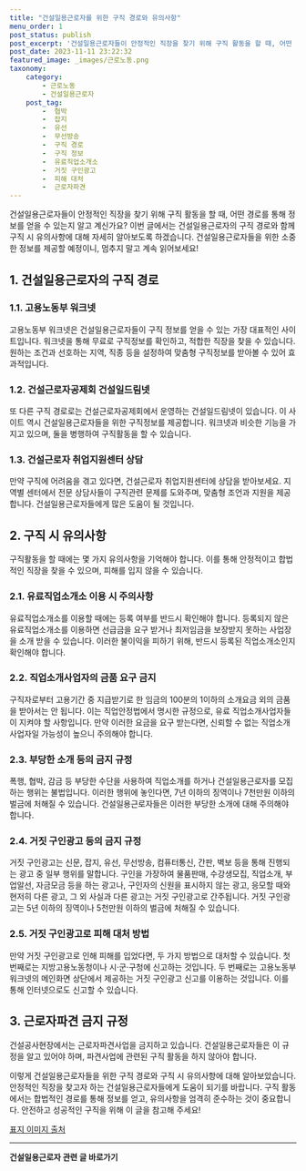 ```yaml
---
title: "건설일용근로자를 위한 구직 경로와 유의사항"
menu_order: 1
post_status: publish
post_excerpt: '건설일용근로자들이 안정적인 직장을 찾기 위해 구직 활동을 할 때, 어떤 경로를 통해 정보를 얻을 수 있는지 알고 계신가요  이번 글에서는 건설일용근로자의 구직 경로와 함께 구직 시 유의사항에 대해 자세히 알아보도록 하겠습니다. 건설일용근로자들을 위한 소중한 정보를 제공할 예정이니, 멈추지 말고 계속 읽어보세요 '
post_date: 2023-11-11 23:22:32
featured_image: _images/근로노동.png
taxonomy:
    category:
        - 근로노동
        - 건설일용근로자
    post_tag:
        -  협박
        -  잡지
        -  유선
        -  무선방송
        -  구직 경로
        -  구직 정보
        -  유료직업소개소
        -  거짓 구인광고
        -  피해 대처
        -  근로자파견
---
```




건설일용근로자들이 안정적인 직장을 찾기 위해 구직 활동을 할 때, 어떤 경로를 통해 정보를 얻을 수 있는지 알고 계신가요? 이번 글에서는 건설일용근로자의 구직 경로와 함께 구직 시 유의사항에 대해 자세히 알아보도록 하겠습니다. 건설일용근로자들을 위한 소중한 정보를 제공할 예정이니, 멈추지 말고 계속 읽어보세요!

## 1. 건설일용근로자의 구직 경로

### 1.1. 고용노동부 워크넷

고용노동부 워크넷은 건설일용근로자들이 구직 정보를 얻을 수 있는 가장 대표적인 사이트입니다. 워크넷을 통해 무료로 구직정보를 확인하고, 적합한 직장을 찾을 수 있습니다. 원하는 조건과 선호하는 지역, 직종 등을 설정하여 맞춤형 구직정보를 받아볼 수 있어 효과적입니다.

### 1.2. 건설근로자공제회 건설일드림넷

또 다른 구직 경로로는 건설근로자공제회에서 운영하는 건설일드림넷이 있습니다. 이 사이트 역시 건설일용근로자들을 위한 구직정보를 제공합니다. 워크넷과 비슷한 기능을 가지고 있으며, 둘을 병행하여 구직활동을 할 수 있습니다.

### 1.3. 건설근로자 취업지원센터 상담

만약 구직에 어려움을 겪고 있다면, 건설근로자 취업지원센터에 상담을 받아보세요. 지역별 센터에서 전문 상담사들이 구직관련 문제를 도와주며, 맞춤형 조언과 지원을 제공합니다. 건설일용근로자들에게 많은 도움이 될 것입니다.

## 2. 구직 시 유의사항

구직활동을 할 때에는 몇 가지 유의사항을 기억해야 합니다. 이를 통해 안정적이고 합법적인 직장을 찾을 수 있으며, 피해를 입지 않을 수 있습니다.

### 2.1. 유료직업소개소 이용 시 주의사항

유료직업소개소를 이용할 때에는 등록 여부를 반드시 확인해야 합니다. 등록되지 않은 유료직업소개소를 이용하면 선급금을 요구 받거나 최저임금을 보장받지 못하는 사업장을 소개 받을 수 있습니다. 이러한 불이익을 피하기 위해, 반드시 등록된 직업소개소인지 확인해야 합니다.

### 2.2. 직업소개사업자의 금품 요구 금지

구직자로부터 고용기간 중 지급받기로 한 임금의 100분의 1이하의 소개요금 외의 금품을 받아서는 안 됩니다. 이는 직업안정법에서 명시한 규정으로, 유료 직업소개사업자들이 지켜야 할 사항입니다. 만약 이러한 요금을 요구 받는다면, 신뢰할 수 없는 직업소개사업자일 가능성이 높으니 주의해야 합니다.

### 2.3. 부당한 소개 등의 금지 규정

폭행, 협박, 감금 등 부당한 수단을 사용하여 직업소개를 하거나 건설일용근로자를 모집하는 행위는 불법입니다. 이러한 행위에 놓인다면, 7년 이하의 징역이나 7천만원 이하의 벌금에 처해질 수 있습니다. 건설일용근로자들은 이러한 부당한 소개에 대해 주의해야 합니다.

### 2.4. 거짓 구인광고 등의 금지 규정

거짓 구인광고는 신문, 잡지, 유선, 무선방송, 컴퓨터통신, 간판, 벽보 등을 통해 진행되는 광고 중 일부 행위를 말합니다. 구인을 가장하여 물품판매, 수강생모집, 직업소개, 부업알선, 자금모금 등을 하는 광고나, 구인자의 신원을 표시하지 않는 광고, 응모할 때와 현저히 다른 광고, 그 외 사실과 다른 광고는 거짓 구인광고로 간주됩니다. 거짓 구인광고는 5년 이하의 징역이나 5천만원 이하의 벌금에 처해질 수 있습니다.

### 2.5. 거짓 구인광고로 피해 대처 방법

만약 거짓 구인광고로 인해 피해를 입었다면, 두 가지 방법으로 대처할 수 있습니다. 첫 번째로는 지방고용노동청이나 시·군·구청에 신고하는 것입니다. 두 번째로는 고용노동부 워크넷의 메인화면 상단에서 제공하는 거짓 구인광고 신고를 이용하는 것입니다. 이를 통해 인터넷으로도 신고할 수 있습니다.

## 3. 근로자파견 금지 규정

건설공사현장에서는 근로자파견사업을 금지하고 있습니다. 건설일용근로자들은 이 규정을 알고 있어야 하며, 파견사업에 관련된 구직 활동을 하지 않아야 합니다.

이렇게 건설일용근로자들을 위한 구직 경로와 구직 시 유의사항에 대해 알아보았습니다. 안정적인 직장을 찾고자 하는 건설일용근로자들에게 도움이 되기를 바랍니다. 구직 활동에서는 합법적인 경로를 통해 정보를 얻고, 유의사항을 엄격히 준수하는 것이 중요합니다. 안전하고 성공적인 구직을 위해 이 글을 참고해 주세요!

[표지 이미지 출처](image-link)
<!-- wp:separator -->
<hr class="wp-block-separator has-alpha-channel-opacity"/>
<!-- /wp:separator -->

<!-- wp:group {"backgroundColor":"base","layout":{"type":"constrained"}} -->
<div class="wp-block-group has-base-background-color has-background"><!-- wp:paragraph {"align":"center","fontSize":"medium"} -->
<p class="has-text-align-center has-large-font-size"><strong>건설일용근로자 관련 글 바로가기</strong></p>
<!-- /wp:paragraph -->


<!-- wp:latest-posts
{"categories":[{"id":9606,"count":19,"description":"","link":"https://uknowlaw.com/category/%ea%b1%b4%ec%84%a4%ec%9d%bc%ec%9a%a9%ea%b7%bc%eb%a1%9c%ec%9e%90/","name":"건설일용근로자","slug":"건설일용근로자","taxonomy":"category","parent":0,"meta":[],"_links":{"self":[{"href":"https://uknowlaw.com/wp-json/wp/v2/categories/9606"}],"collection":[{"href":"https://uknowlaw.com/wp-json/wp/v2/categories"}],"about":[{"href":"https://uknowlaw.com/wp-json/wp/v2/taxonomies/category"}],"wp:post_type":[{"href":"https://uknowlaw.com/wp-json/wp/v2/posts?categories=9606"}],"curies":[{"name":"wp","href":"https://api.w.org/{rel}","templated":true}]}}],"postsToShow":100,"excerptLength":28,"postLayout":"grid","columns":2,"featuredImageAlign":"left","featuredImageSizeSlug":"large","fontSize":"medium"} /--></div>
<!-- /wp:group -->